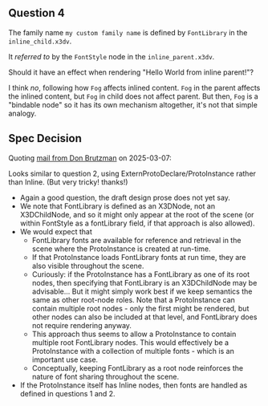 ## Question 4

The family name `my custom family name` is defined
by `FontLibrary` in the `inline_child.x3dv`.

It *referred to* by the `FontStyle` node in the
`inline_parent.x3dv`.

Should it have an effect when rendering "Hello World from inline parent!"?

I think *no*, following how `Fog` affects inlined content. `Fog` in the parent affects the inlined content, but `Fog` in child does not affect parent. But then, `Fog` is a "bindable node" so it has its own mechanism altogether, it's not that simple analogy.

## Spec Decision

Quoting [mail from Don Brutzman](https://web3d.org/pipermail/x3d-public_web3d.org/2025-March/021370.html) on 2025-03-07:

Looks similar to question 2, using ExternProtoDeclare/ProtoInstance rather than Inline.  (But very tricky!  thanks!)

- Again a good question, the draft design prose does not yet say.
- We note that FontLibrary is defined as an X3DNode, not an X3DChildNode, and so it might only appear at the root of the scene (or within FontStyle as a fontLibrary field, if that approach is also allowed).
- We would expect that
    - FontLibrary fonts are available for reference and retrieval in the scene where the ProtoInstance is created at run-time.
    - If that ProtoInstance loads FontLibrary fonts at run time, they are also visible throughout the scene.
    - Curiously: if the ProtoInstance has a FontLibrary as one of its root nodes, then specifying that FontLibrary is an X3DChildNode may be advisable... But it might simply work best if we keep semantics the same as other root-node roles.  Note that a ProtoInstance can contain multiple root nodes - only the first might be rendered, but other nodes can also be included at that level, and FontLibrary does not require rendering anyway.
    - This approach thus seems to allow a ProtoInstance to contain multiple root FontLibrary nodes.  This would effectively be a ProtoInstance with a collection of multiple fonts - which is an important use case.
    - Conceptually, keeping FontLibrary as a root node reinforces the nature of font sharing throughout the scene.
- If the ProtoInstance itself has Inline nodes, then fonts are handled as defined in questions 1 and 2.
